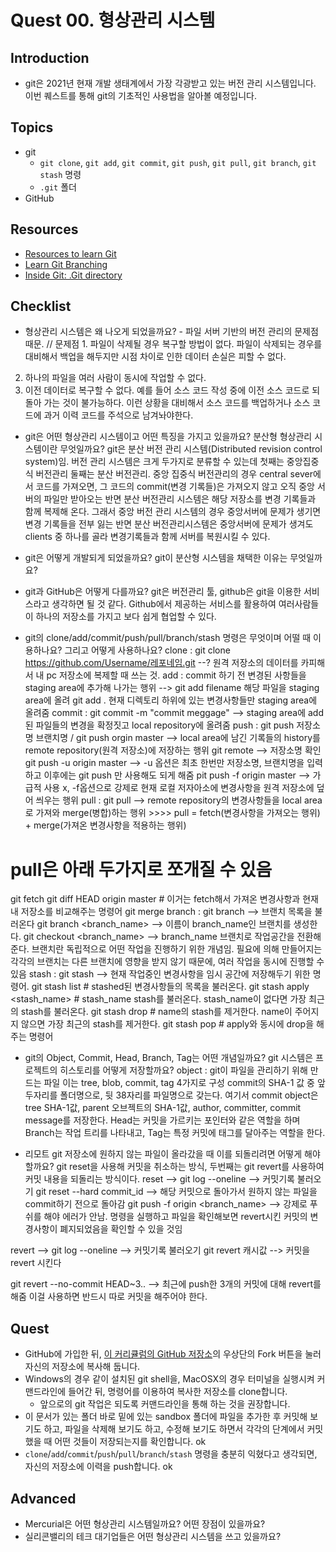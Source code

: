 # Quest 00. 형상관리 시스템

## Introduction
* git은 2021년 현재 개발 생태계에서 가장 각광받고 있는 버전 관리 시스템입니다. 이번 퀘스트를 통해 git의 기초적인 사용법을 알아볼 예정입니다.

## Topics
* git
  * `git clone`, `git add`, `git commit`, `git push`, `git pull`, `git branch`, `git stash` 명령
  * `.git` 폴더
* GitHub

## Resources
* [Resources to learn Git](https://try.github.io)
* [Learn Git Branching](https://learngitbranching.js.org/?locale=ko)
* [Inside Git: .Git directory](https://githowto.com/git_internals_git_directory)

## Checklist
* 형상관리 시스템은 왜 나오게 되었을까요? - 파일 서버 기반의 버전 관리의 문제점 때문.
// 문제점 1. 파일이 삭제될 경우 복구할 방법이 없다. 파일이 삭제되는 경우를 대비해서 백업을 해두지만 시점 차이로 인한 데이터 손실은 피할 수 없다.
2. 하나의 파일을 여러 사람이 동시에 작업할 수 없다.
3. 이전 데이터로 복구할 수 없다. 예를 들어 소스 코드 작성 중에 이전 소스 코드로 되돌아 가는 것이 불가능하다. 이런 상황을 대비해서 소스 코드를 백업하거나 소스 코드에 과거 이력 코드를 주석으로 남겨놔야한다.
* git은 어떤 형상관리 시스템이고 어떤 특징을 가지고 있을까요? 분산형 형상관리 시스템이란 무엇일까요? git은 분산 버전 관리 시스템(Distributed revision control system)임. 버전 관리 시스템은 크게 두가지로 분류할 수 있는데 첫째는 중앙집중식 버전관리 둘째는 분산 버전관리. 중앙 집중식 버전관리의 경우 central sever에서 코드를 가져오면, 그 코드의 commit(변경 기록들)은 가져오지 않고 오직 중앙 서버의 파일만 받아오는 반면 분산 버전관리 시스템은 해당 저장소를 변경 기록들과 함께 복제해 온다. 그래서 중앙 버전 관리 시스템의 경우 중앙서버에 문제가 생기면 변경 기록들을 전부 잃는 반면 분산 버전관리시스템은 중앙서버에 문제가 생겨도 clients 중 하나를 골라 변경기록들과 함께 서버를 복원시킬 수 있다.

* git은 어떻게 개발되게 되었을까요? git이 분산형 시스템을 채택한 이유는 무엇일까요? 
* git과 GitHub은 어떻게 다를까요?
git은 버전관리 툴, github은 git을 이용한 서비스라고 생각하면 될 것 같다. Github에서 제공하는 서비스를 활용하여 여러사람들이 하나의 저장소를 가지고 보다 쉽게 협업할 수 있다.
* git의 clone/add/commit/push/pull/branch/stash 명령은 무엇이며 어떨 때 이용하나요? 그리고 어떻게 사용하나요?
clone : git clone https://github.com/Username/레포네임.git --? 원격 저장소의 데이터를 카피해서 내 pc 저장소에 복제할 때 쓰는 것.
add : commit 하기 전 변경된 사항들을 staging area에 추가해 나가는 행위 --> git add filename 해당 파일을 staging area에 올려
git add . 현재 디렉토리 하위에 있는 변경사항들만 staging area에 올려줌
commit : git commit -m "commit meggage" --> staging area에 add된 파일들의 변경을 확정짓고 local repository에 올려줌
push : git push 저장소명 브랜치명 / git push orgin master --> local area에 남긴 기록들의 history를 remote repository(원격 저장소)에 저장하는 행위
git remote --> 저장소명 확인
git push -u origin master --> -u 옵션은 최초 한번만 저장소명, 브랜치명을 입력하고 이후에는 git push 만 사용해도 되게 해줌
pit push -f origin master --> 가급적 사용 x, -f옵션으로 강제로 현재 로컬 저자아소에 변경사항을 원격 저장소에 덮어 씌우는 행위
pull : git pull --> remote repository의 변경사항들을 local area로 가져와 merge(병합)하는 행위 >>>> pull = fetch(변경사항을 가져오는 행위) + merge(가져온 변경사항을 적용하는 행위)
# pull은 아래 두가지로 쪼개질 수 있음
git fetch
git diff HEAD origin master # 이거는 fetch해서 가져온 변경사항과 현재 내 저장소를 비교해주는 명령어
git merge
branch : git branch --> 브랜치 목록을 불러온다
git branch <branch_name> --> 이름이 branch_name인 브랜치를 생성한다.
git checkout <branch_name> --> branch_name 브랜치로 작업공간을 전환해준다.
브랜치란 독립적으로 어떤 작업을 진행하기 위한 개념임. 필요에 의해 만들어지는 각각의 브랜치는 다른 브랜치에 영향을 받지 않기 때문에, 여러 작업을 동시에 진행할 수 있음
stash : git stash --> 현재 작업중인 변경사항을 임시 공간에 저장해두기 위한 명령어.
git stash list # stashed된 변경사항들의 목록을 불러온다.
 git stash apply <stash_name> # stash_name stash를 불러온다. stash_name이 없다면 가장 최근의 stash를 불러온다.
 git stash drop <name> # name의 stash를 제거한다. name이 주어지지 않으면 가장 최근의 stash를 제거한다. 
 git stash pop # apply와 동시에 drop을 해주는 명령어
* git의 Object, Commit, Head, Branch, Tag는 어떤 개념일까요? git 시스템은 프로젝트의 히스토리를 어떻게 저장할까요?
object : git이 파일을 관리하기 위해 만드는 파일 이는 tree, blob, commit, tag 4가지로 구성 commit의 SHA-1 값 중 앞 두자리를 폴더명으로, 뒷 38자리를 파일명으로 갖는다.
여기서 commit object은 tree SHA-1값, parent 오브젝트의 SHA-1값, author, committer, commit message를 저장한다.
Head는 커밋을 가르키는 포인터와 같은 역할을 하며 Branch는 작업 트리를 나타내고, Tag는 특정 커밋에 태그를 달아주는 역할을 한다.

* 리모트 git 저장소에 원하지 않는 파일이 올라갔을 때 이를 되돌리려면 어떻게 해야 할까요?
git reset을 사용해 커밋을 취소하는 방식, 두번째는 git revert를 사용하여 커밋 내용을 되돌리는 방식이다.
reset -->
git log --oneline --> 커밋기록 불러오기
git reset --hard commit_id --> 해당 커밋으로 돌아가서 원하지 않는 파일을 commit하기 전으로 돌아감
git push -f origin <branch_name> --> 강제로 푸쉬를 해야 에러가 안남.
명령을 실행하고 파일을 확인해보면 revert시킨 커밋의 변경사항이 폐지되었음을 확인할 수 있을 것임

revert -->
git log --oneline --> 커밋기록 불러오기
git revert 캐시값 --> 커밋을 revert 시킨다

git revert --no-commit HEAD~3.. --> 최근에 push한 3개의 커밋에 대해 revert를 해줌 이걸 사용하면 반드시 따로 커밋을 해주어야 한다.

## Quest
* GitHub에 가입한 뒤, [이 커리큘럼의 GitHub 저장소](https://github.com/KnowRe-Dev/WebDevCurriculum)의 우상단의 Fork 버튼을 눌러 자신의 저장소에 복사해 둡니다.
* Windows의 경우 같이 설치된 git shell을, MacOSX의 경우 터미널을 실행시켜 커맨드라인에 들어간 뒤, 명령어를 이용하여 복사한 저장소를 clone합니다.
  * 앞으로의 git 작업은 되도록 커맨드라인을 통해 하는 것을 권장합니다.
* 이 문서가 있는 폴더 바로 밑에 있는 sandbox 폴더에 파일을 추가한 후 커밋해 보기도 하고, 파일을 삭제해 보기도 하고, 수정해 보기도 하면서 각각의 단계에서 커밋했을 때 어떤 것들이 저장되는지를 확인합니다. ok
* `clone`/`add`/`commit`/`push`/`pull`/`branch`/`stash` 명령을 충분히 익혔다고 생각되면, 자신의 저장소에 이력을 push합니다. ok

## Advanced
* Mercurial은 어떤 형상관리 시스템일까요? 어떤 장점이 있을까요?
* 실리콘밸리의 테크 대기업들은 어떤 형상관리 시스템을 쓰고 있을까요?
